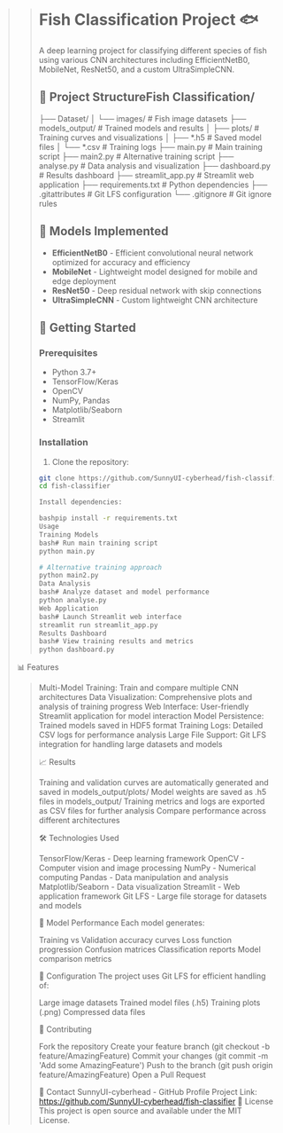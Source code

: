 >> # Fish Classification Project 🐟
>>
>> A deep learning project for classifying different species of fish using various CNN architectures including EfficientNetB0, MobileNet, ResNet50, and a custom UltraSimpleCNN.
>>
>> ## 📁 Project StructureFish Classification/
>> ├── Dataset/
>> │   └── images/              # Fish image datasets
>> ├── models_output/           # Trained models and results
>> │   ├── plots/              # Training curves and visualizations
>> │   ├── *.h5                # Saved model files
>> │   └── *.csv               # Training logs
>> ├── main.py                 # Main training script
>> ├── main2.py                # Alternative training script
>> ├── analyse.py              # Data analysis and visualization
>> ├── dashboard.py            # Results dashboard
>> ├── streamlit_app.py        # Streamlit web application
>> ├── requirements.txt        # Python dependencies
>> ├── .gitattributes         # Git LFS configuration
>> └── .gitignore             # Git ignore rules
>>
>> ## 🧠 Models Implemented
>>
>> - **EfficientNetB0** - Efficient convolutional neural network optimized for accuracy and efficiency
>> - **MobileNet** - Lightweight model designed for mobile and edge deployment
>> - **ResNet50** - Deep residual network with skip connections
>> - **UltraSimpleCNN** - Custom lightweight CNN architecture
>>
>> ## 🚀 Getting Started
>>
>> ### Prerequisites
>> - Python 3.7+
>> - TensorFlow/Keras
>> - OpenCV
>> - NumPy, Pandas
>> - Matplotlib/Seaborn
>> - Streamlit
>>
>> ### Installation
>>
>> 1. Clone the repository:
>> ```bash
>> git clone https://github.com/SunnyUI-cyberhead/fish-classifier.git
>> cd fish-classifier
>>
>> Install dependencies:
>>
>> bashpip install -r requirements.txt
>> Usage
>> Training Models
>> bash# Run main training script
>> python main.py
>>
>># Alternative training approach
>> python main2.py
>> Data Analysis
>> bash# Analyze dataset and model performance
>> python analyse.py
>> Web Application
>> bash# Launch Streamlit web interface
>> streamlit run streamlit_app.py
>> Results Dashboard
>> bash# View training results and metrics
>> python dashboard.py
> 📊 Features
>>
>> Multi-Model Training: Train and compare multiple CNN architectures
>> Data Visualization: Comprehensive plots and analysis of training progress
>> Web Interface: User-friendly Streamlit application for model interaction
>> Model Persistence: Trained models saved in HDF5 format
>> Training Logs: Detailed CSV logs for performance analysis
>> Large File Support: Git LFS integration for handling large datasets and models
>>
>> 📈 Results
>>
>> Training and validation curves are automatically generated and saved in models_output/plots/
>> Model weights are saved as .h5 files in models_output/
>> Training metrics and logs are exported as CSV files for further analysis
>> Compare performance across different architectures
>>
>> 🛠️ Technologies Used
>>
>> TensorFlow/Keras - Deep learning framework
>> OpenCV - Computer vision and image processing
>> NumPy - Numerical computing
>> Pandas - Data manipulation and analysis
>> Matplotlib/Seaborn - Data visualization
>> Streamlit - Web application framework
>> Git LFS - Large file storage for datasets and models
>>
>> 📝 Model Performance
>> Each model generates:
>>
>> Training vs Validation accuracy curves
>> Loss function progression
>> Confusion matrices
>> Classification reports
>> Model comparison metrics
>>
>> 🔧 Configuration
>> The project uses Git LFS for efficient handling of:
>>
>> Large image datasets
>> Trained model files (.h5)
>> Training plots (.png)
>> Compressed data files
>>
>> 🤝 Contributing
>>
>> Fork the repository
>> Create your feature branch (git checkout -b feature/AmazingFeature)
>> Commit your changes (git commit -m 'Add some AmazingFeature')
>> Push to the branch (git push origin feature/AmazingFeature)
>> Open a Pull Request
>>
>> 📧 Contact
>> SunnyUI-cyberhead - GitHub Profile
>> Project Link: https://github.com/SunnyUI-cyberhead/fish-classifier
>> 📄 License
>> This project is open source and available under the MIT License.
>>
